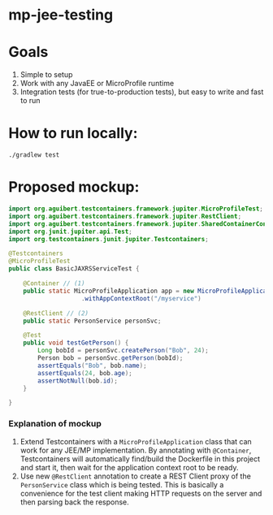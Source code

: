 # mp-jee-testing

# Goals
1. Simple to setup
1. Work with any JavaEE or MicroProfile runtime
1. Integration tests (for true-to-production tests), but easy to write and fast to run

# How to run locally:

```
./gradlew test
```

# Proposed mockup:
```java
import org.aguibert.testcontainers.framework.jupiter.MicroProfileTest;
import org.aguibert.testcontainers.framework.jupiter.RestClient;
import org.aguibert.testcontainers.framework.jupiter.SharedContainerConfig;
import org.junit.jupiter.api.Test;
import org.testcontainers.junit.jupiter.Testcontainers;

@Testcontainers
@MicroProfileTest
public class BasicJAXRSServiceTest {

    @Container // (1)
    public static MicroProfileApplication app = new MicroProfileApplication()
                    .withAppContextRoot("/myservice")

    @RestClient // (2)
    public static PersonService personSvc;

    @Test
    public void testGetPerson() {
        Long bobId = personSvc.createPerson("Bob", 24);
        Person bob = personSvc.getPerson(bobId);
        assertEquals("Bob", bob.name);
        assertEquals(24, bob.age);
        assertNotNull(bob.id);
    }

}
```

### Explanation of mockup
1. Extend Testcontainers with a `MicroProfileApplication` class that can work
for any JEE/MP implementation. By annotating with `@Container`, Testcontainers 
will automatically find/build the Dockerfile in this project and start it, then
wait for the application context root to be ready.
2. Use new `@RestClient` annotation to create a REST Client proxy of the `PersonService`
class which is being tested. This is basically a convenience for the test client making
HTTP requests on the server and then parsing back the response.
